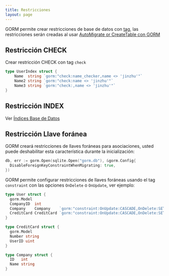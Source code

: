 ```yaml
---
title: Restricciones
layout: page
---
```


GORM permite crear restricciones de base de datos con [tag](https://pkg.go.dev/reflect#StructTag), las restricciones serán creadas al usar [AutoMigrate or CreateTable con GORM](migration.html)

## Restricción CHECK

Crear restricción CHECK con tag `check`

```go
type UserIndex struct {
    Name  string `gorm:"check:name_checker,name <> 'jinzhu'"`
    Name2 string `gorm:"check:name <> 'jinzhu'"`
    Name3 string `gorm:"check:,name <> 'jinzhu'"`
}
```

## Restricción INDEX

Ver [Índices Base de Datos](indexes.html)

## Restricción Llave foránea

GORM creará restricciones de llaves foráneas para asociaciones, usted puede deshabilitar esta característica durante la inicialización:

```go
db, err := gorm.Open(sqlite.Open("gorm.db"), &gorm.Config{
  DisableForeignKeyConstraintWhenMigrating: true,
})
```

GORM permite configurar restricciones de llaves foráneas usando el tag `constraint` con las opciones `OnDelete` o `OnUpdate`, ver ejemplo:

```go
type User struct {
  gorm.Model
  CompanyID  int
  Company    Company    `gorm:"constraint:OnUpdate:CASCADE,OnDelete:SET NULL;"`
  CreditCard CreditCard `gorm:"constraint:OnUpdate:CASCADE,OnDelete:SET NULL;"`
}

type CreditCard struct {
  gorm.Model
  Number string
  UserID uint
}

type Company struct {
  ID   int
  Name string
}
```

